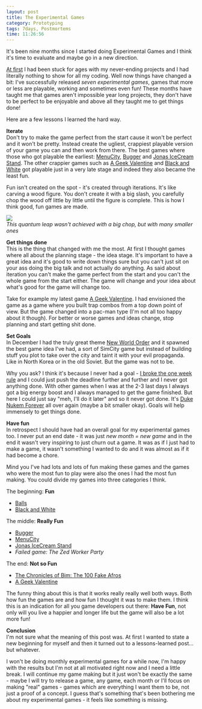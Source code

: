 ```yaml
---
layout: post
title: The Experimental Games
category: Prototyping
tags: 7days, Postmortems
time: 11:26:56
---
```


It's been nine months since I started doing Experimental Games and I think it's time to evaluate and maybe go in a new direction.

[At first](/blog/2009/07/21/the_first_worst_post) I had been stuck for ages with my never-ending projects and I had literally nothing to show for all my coding. Well now things have changed a bit: I've successfully released *seven experimental games*, games that more or less are playable, working and sometimes even fun! These months have taught me that games aren't impossible year long projects, they don't have to be perfect to be enjoyable and above all they taught me to get things done!

Here are a few lessons I learned the hard way.

**Iterate**   
Don't try to make the game perfect from the start cause it won't be perfect and it won't be pretty. Instead create the ugliest, crappiest playable version of your game you can and then work from there. The best games where those who got playable the earliest: [MenuCity](/games/menucity), [Bugger](/games/bugger) and [Jonas IceCream Stand](/games/jonas_icecream_stand). The other crappier games such as [A Geek Valentine](/games/a_geek_valentine) and [Black and White](/games/black_and_white) got playable just in a very late stage and indeed they also became the least fun.

Fun isn't created on the spot - it's created through iterations. It's like carving a wood figure. You don't create it with a big slash, you carefully chop the wood off little by little until the figure is complete. This is how I think good, fun games are made.

<div class="center">
  <img src="/media/images/balls-leap.png"><br />
  <em>This quantum leap wasn't achieved with a big chop, but with many smaller ones</em>
</div>

**Get things done**   
This is the thing that changed with me the most. At first I thought games where all about the planning stage - the idea stage. It's important to have a great idea and it's good to write down things sure but you can't just sit on your ass doing the big talk and not actually do anything. As said about iteration you can't make the game perfect from the start and you can't the whole game from the start either. The game will change and your idea about what's good for the game will change too. 

Take for example my latest game [A Geek Valentine](/games/a_geek_valentine). I had envisioned the game as a game where you built trap combos from a top down point of view. But the game changed into a pac-man type (I'm not all too happy about it though). For better or worse games and ideas change, stop planning and start getting shit done.

**Set Goals**   
In December I had the truly great theme [New World Order](/blog/2009/12/04/december_theme_new_world_order) and it spawned the best game idea I've had, a sort of SimCity game but instead of building stuff you plot to take over the city and taint it with your evil propaganda. Like in North Korea or in the old Soviet. But the game was not to be.

Why you ask? I think it's because I never had a goal - [I broke the one week rule](/blog/2009/12/14/breaking_the_rule_of_three) and I could just push the deadline further and further and I never got anything done. With other games when I was at the 2-3 last days I always got a big energy boost and I always managed to get the game finished. But here I could just say "meh, I'll do it later" and so it never got done. It's [Duke Nukem Forever](http://www.wired.com/magazine/2009/12/fail_duke_nukem/all/1) all over again (maybe a bit smaller okay). Goals will help immensely to get things done.

**Have fun**   
In retrospect I should have had an overall goal for my experimental games too. I never put an end date - it was just *new month = new game* and in the end it wasn't very inspiring to just churn out a game. It was as if I just had to make a game, it wasn't something I wanted to do and it was almost as if it had become a chore.

Mind you I've had lots and lots of fun making these games and the games who were the most fun to play were also the ones I had the most fun making. You could divide my games into three categories I think.

The beginning: **Fun**

* [Balls](/games/balls) 
* [Black and White](/games/black_and_white)

The middle: **Really Fun**

* [Bugger](/games/bugger)
* [MenuCity](/games/menucity)
* [Jonas IceCream Stand](/games/jonas_icecream_stand)
* *Failed game: The Zed Worker Party*

The end: **Not so Fun**

* [The Chronicles of Bim: The 100 Fake Afros](/games/the_chronicles_of_bim_the_100_fake_afros)
* [A Geek Valentine](/games/a_geek_valentine)

The funny thing about this is that it works really really well both ways. Both how fun the games are and how fun I thought it was to make them. I think this is an indication for all you game developers out there: **Have Fun**, not only will you live a happier and longer life but the game will also be a lot more fun!

**Conclusion**   
I'm not sure what the meaning of this post was. At first I wanted to state a new beginning for myself and then it turned out to a lessons-learned post... but whatever.

I won't be doing monthly experimental games for a while now, I'm happy with the results but I'm not at all motivated right now and I need a little break. I will continue my game making but it just won't be exactly the same - maybe I will try to release a game, any game, each month or I'll focus on making "real" games - games which are everything I want them to be, not just a proof of a concept. I guess that's something that's been bothering me about my experimental games - it feels like something is missing.

